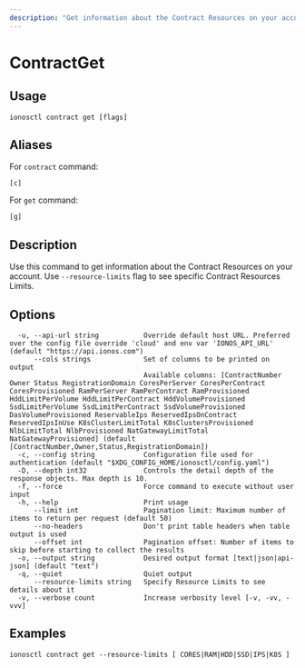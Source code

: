 ```yaml
---
description: "Get information about the Contract Resources on your account"
---
```


# ContractGet

## Usage

```text
ionosctl contract get [flags]
```

## Aliases

For `contract` command:

```text
[c]
```

For `get` command:

```text
[g]
```

## Description

Use this command to get information about the Contract Resources on your account. Use `--resource-limits` flag to see specific Contract Resources Limits.

## Options

```text
  -u, --api-url string           Override default host URL. Preferred over the config file override 'cloud' and env var 'IONOS_API_URL' (default "https://api.ionos.com")
      --cols strings             Set of columns to be printed on output 
                                 Available columns: [ContractNumber Owner Status RegistrationDomain CoresPerServer CoresPerContract CoresProvisioned RamPerServer RamPerContract RamProvisioned HddLimitPerVolume HddLimitPerContract HddVolumeProvisioned SsdLimitPerVolume SsdLimitPerContract SsdVolumeProvisioned DasVolumeProvisioned ReservableIps ReservedIpsOnContract ReservedIpsInUse K8sClusterLimitTotal K8sClustersProvisioned NlbLimitTotal NlbProvisioned NatGatewayLimitTotal NatGatewayProvisioned] (default [ContractNumber,Owner,Status,RegistrationDomain])
  -c, --config string            Configuration file used for authentication (default "$XDG_CONFIG_HOME/ionosctl/config.yaml")
  -D, --depth int32              Controls the detail depth of the response objects. Max depth is 10.
  -f, --force                    Force command to execute without user input
  -h, --help                     Print usage
      --limit int                Pagination limit: Maximum number of items to return per request (default 50)
      --no-headers               Don't print table headers when table output is used
      --offset int               Pagination offset: Number of items to skip before starting to collect the results
  -o, --output string            Desired output format [text|json|api-json] (default "text")
  -q, --quiet                    Quiet output
      --resource-limits string   Specify Resource Limits to see details about it
  -v, --verbose count            Increase verbosity level [-v, -vv, -vvv]
```

## Examples

```text
ionosctl contract get --resource-limits [ CORES|RAM|HDD|SSD|IPS|K8S ]
```

